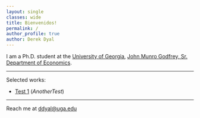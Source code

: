 ```yaml
---
layout: single
classes: wide
title: Bienvenidos!
permalink: /
author_profile: true
author: Derek Dyal
---
```


I am a Ph.D. student at the [University of Georgia](https://www.uga.edu/), [John Munro Godfrey, Sr. Department of Economics](https://www.terry.uga.edu/economics/). 

---
Selected works: 

- [Test 1]() (_AnotherTest_)
  
---

Reach me at <a href="mailto:ddyal@uga.edu">ddyal@uga.edu</a>

<br>
